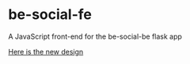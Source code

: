 # be-social-fe
A JavaScript front-end for the be-social-be flask app

[Here is the new design](https://be-social-js.bss.design)

